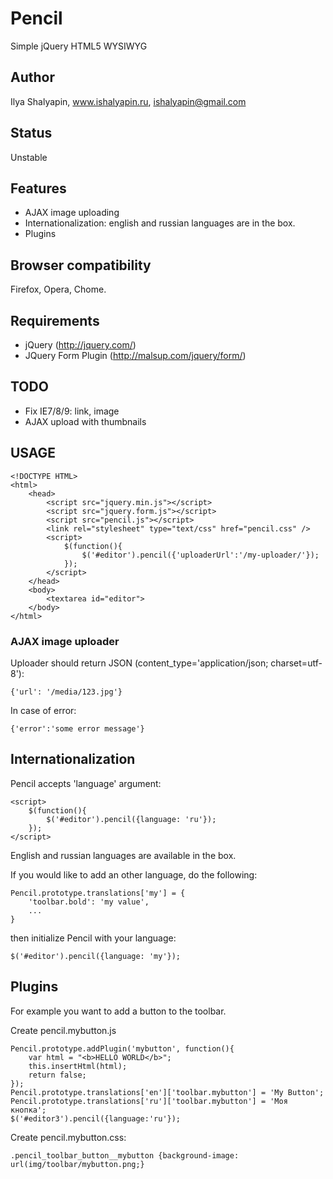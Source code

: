 # Pencil
Simple jQuery HTML5 WYSIWYG

## Author
Ilya Shalyapin, www.ishalyapin.ru, ishalyapin@gmail.com

## Status
Unstable

## Features
 - AJAX image uploading
 - Internationalization: english and russian languages are in the box.
 - Plugins

## Browser compatibility
Firefox, Opera, Chome.

## Requirements
 - jQuery (http://jquery.com/)
 - JQuery Form Plugin (http://malsup.com/jquery/form/)

## TODO
 - Fix IE7/8/9: link, image
 - AJAX upload with thumbnails

## USAGE
    <!DOCTYPE HTML>
    <html>
        <head>
            <script src="jquery.min.js"></script>
            <script src="jquery.form.js"></script>
            <script src="pencil.js"></script>
            <link rel="stylesheet" type="text/css" href="pencil.css" />
            <script>
                $(function(){
                    $('#editor').pencil({'uploaderUrl':'/my-uploader/'});
                });
            </script>
        </head>
        <body>
            <textarea id="editor">
        </body>
    </html>

### AJAX image uploader

Uploader should return JSON (content_type='application/json; charset=utf-8'):

    {'url': '/media/123.jpg'}

In case of error:

    {'error':'some error message'}

## Internationalization

Pencil accepts 'language' argument:

    <script>
        $(function(){
            $('#editor').pencil({language: 'ru'});
        });
    </script>

English and russian languages are available in the box.

If you would like to add an other language, do the following:

    Pencil.prototype.translations['my'] = {
        'toolbar.bold': 'my value',
        ...
    }

then initialize Pencil with your language:

    $('#editor').pencil({language: 'my'});

## Plugins

For example you want to add a button to the toolbar.

Create pencil.mybutton.js


    Pencil.prototype.addPlugin('mybutton', function(){
        var html = "<b>HELLO WORLD</b>";
        this.insertHtml(html);
        return false;
    });
    Pencil.prototype.translations['en']['toolbar.mybutton'] = 'My Button';
    Pencil.prototype.translations['ru']['toolbar.mybutton'] = 'Моя кнопка';
    $('#editor3').pencil({language:'ru'});


Create pencil.mybutton.css:

    .pencil_toolbar_button__mybutton {background-image: url(img/toolbar/mybutton.png;}
